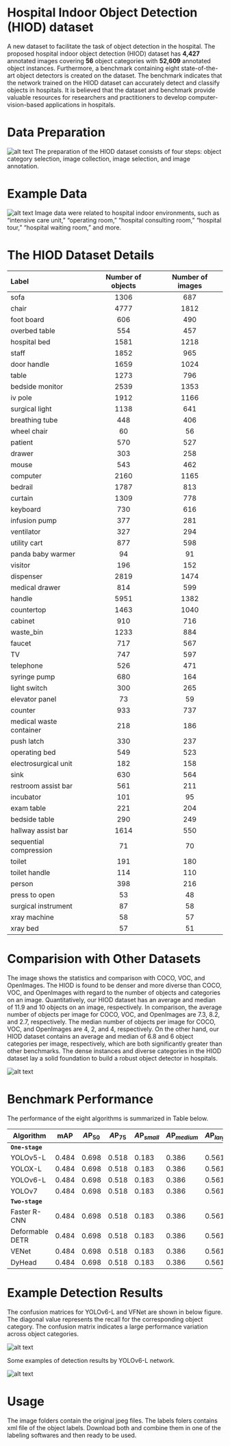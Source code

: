 # Hospital Indoor Object Detection (HIOD) dataset

A new dataset to facilitate the task of
object detection in the hospital. The proposed
hospital indoor object detection (HIOD) dataset has **4,427** annotated images covering **56** object
categories with **52,609** annotated object instances. Furthermore, a benchmark containing eight
state-of-the-art object detectors is created on the dataset. The benchmark indicates that the network
trained on the HIOD dataset can accurately detect and classify objects in hospitals. It is believed that
the dataset and benchmark provide valuable resources for researchers and practitioners to develop
computer-vision-based applications in hospitals.

# Data Preparation

![alt text](https://github.com/Wangmmstar/Hospital_Scene_Data/blob/main/readme/dataset_preparation.png?raw=true)
The preparation of the HIOD dataset consists of four steps: object
category selection, image collection, image selection, and image annotation.

# Example Data

![alt text](https://github.com/Wangmmstar/Hospital_Scene_Data/blob/main/readme/example_indoor_scenes.png?raw=true)
Image data were related to hospital
indoor environments, such as “intensive care unit,” “operating room,” “hospital consulting room,”
“hospital tour,” “hospital waiting room,” and more.

# The HIOD Dataset Details 

| Label        | Number of objects       | Number of images         |
| :---         |     :-----:               |     :-----:                | 
| sofa         | 1306              | 687    |
| chair        | 4777              | 1812     |
| foot board   | 606               | 490     |
| overbed table| 554              | 457     |
| hospital bed | 1581       | 1218     |
| staff        | 1852       | 965      |
| door handle  | 1659      | 1024     |
| table        | 1273      | 796     |
| bedside monitor| 2539       | 1353     |
| iv pole      | 1912      | 1166     |
| surgical light| 1138      | 641     |
| breathing tube| 448       | 406      |
| wheel chair  | 60       | 56     |
| patient      | 570      | 527     |
| drawer       | 303       | 258     |
| mouse        | 543      | 462     |
| computer     | 2160     | 1165    |
| bedrail      | 1787     | 813    |
| curtain      | 1309     | 778    |
| keyboard     | 730     | 616    |
| infusion pump| 377     | 281    |
| ventilator   | 327     | 294    |
| utility cart | 877     | 598    |
| panda baby warmer | 94 | 91    |
| visitor      | 196     | 152    |
| dispenser    | 2819     | 1474    |
| medical drawer| 814      | 599     |
| handle       | 5951     | 1382    |
| countertop   | 1463      | 1040    |
| cabinet      | 910     | 716    |
| waste_bin    | 1233     | 884    |
| faucet       | 717     | 567    |
| TV           | 747      | 597    |
| telephone    | 526     | 471    |
| syringe pump | 680     | 164    |
| light switch | 300      | 265    |
| elevator panel | 73      | 59    |
| counter      | 933      | 737    |
| medical waste container | 218  | 186    |
| push latch   | 330      | 237    |
|  operating bed | 549     | 523    |
| electrosurgical unit | 182 | 158    |
| sink         | 630     | 564    |
| restroom assist bar | 561 | 211    |
| incubator    | 101     | 95    |
| exam table   | 221     | 204    |
| bedside table | 290     | 249    |
| hallway assist bar| 1614 | 550    |
| sequential compression | 71 | 70    |
| toilet       | 191     | 180    |
| toilet handle| 114     | 110    |
| person       | 398     | 216    |
| press to open | 53     | 48    |
| surgical instrument | 87 | 58    |
| xray machine | 58      | 57    |
| xray bed     | 57     | 51    |


# Comparision with Other Datasets

The image shows the statistics and comparison with COCO, VOC, and OpenImages. The HIOD is found to be denser and more diverse than COCO,
VOC, and OpenImages with regard to the number of objects and categories on an image. Quantitatively, our HIOD dataset has an average and median of 11.9 and 10 objects on an image, respectively. In comparison, the average number of objects per image for COCO, VOC, and OpenImages are 7.3, 8.2, and 2.7, respectively. The median number of objects per image for
COCO, VOC, and OpenImages are 4, 2, and 4, respectively. On the other hand, our HIOD dataset
contains an average and median of 6.8 and 6 object categories per image, respectively, which are
both significantly greater than other benchmarks. The dense instances and diverse categories in the
HIOD dataset lay a solid foundation to build a robust object detector in hospitals.

![alt text](https://github.com/Wangmmstar/Hospital_Scene_Data/blob/main/readme/dataset_comparasion.png?raw=true)

# Benchmark Performance

The performance of the eight algorithms is summarized in Table below.

| **Algorithm** | **mAP** | **$A\mathbf{P}_{50}$** | **$A\mathbf{P}_{75}$** | **$A\mathbf{P}_{small}$** | **$A\mathbf{P}_{medium}$** | **$A\mathbf{P}_{large}$** |
| --- | --- | --- | --- | --- | --- | --- |
| **`One-stage`**|
| YOLOv5-L | 0.484 |0.698 |0.518 |0.183 |0.386 |0.561 |
| YOLOX-L | 0.484 |0.698 |0.518 |0.183 |0.386 |0.561 |
| YOLOv6-L | 0.484 |0.698 |0.518 |0.183 |0.386 |0.561 |
| YOLOv7 | 0.484 |0.698 |0.518 |0.183 |0.386 |0.561 |
| **`Two-stage`**|
| Faster R-CNN | 0.484 |0.698 |0.518 |0.183 |0.386 |0.561 |
| Deformable DETR | 0.484 |0.698 |0.518 |0.183 |0.386 |0.561 |
| VENet | 0.484 |0.698 |0.518 |0.183 |0.386 |0.561 |
| DyHead | 0.484 |0.698 |0.518 |0.183 |0.386 |0.561 |


# Example Detection Results

The confusion matrices for YOLOv6-L and VFNet are shown in below figure. The diagonal value
represents the recall for the corresponding object category. The confusion matrix indicates a large
performance variation across object categories.

![alt text](https://github.com/Wangmmstar/Hospital_Scene_Data/blob/main/readme/confusion_matrix.png?raw=true)

Some examples of detection results by YOLOv6-L network.

![alt text](https://github.com/Wangmmstar/Hospital_Scene_Data/blob/main/readme/yoloV6L_results.png?raw=true)

# Usage

The image folders contain the original jpeg files. The labels folers contains xml file of the object labels. Download both and combine them in one of the labeling softwares and then ready to be used. 

